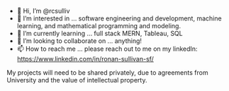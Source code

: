 - 👋 Hi, I’m @rcsulliv
- 👀 I’m interested in ... software engineering and development, machine learning, and mathematical programming and modeling.
- 🌱 I’m currently learning ... full stack MERN, Tableau, SQL
- 💞️ I’m looking to collaborate on ... anything! 
- 📫 How to reach me ... please reach out to me on my linkedIn: https://www.linkedin.com/in/ronan-sullivan-sf/

My projects will need to be shared privately, due to agreements from University and the value of intellectual property. 

<!---
rcsulliv/rcsulliv is a ✨ special ✨ repository because its `README.md` (this file) appears on your GitHub profile.
You can click the Preview link to take a look at your changes.
--->
